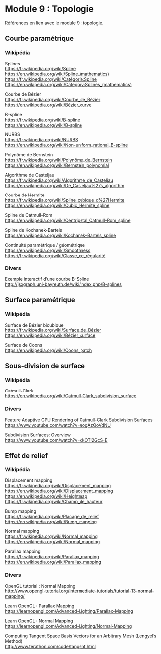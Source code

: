 # Module 9 : Topologie

Références en lien avec le module 9 : topologie.

## Courbe paramétrique

### Wikipédia

Splines  
https://fr.wikipedia.org/wiki/Spline  
https://en.wikipedia.org/wiki/Spline_(mathematics)  
https://fr.wikipedia.org/wiki/Catégorie:Spline  
https://en.wikipedia.org/wiki/Category:Splines_(mathematics)

Courbe de Bézier  
https://fr.wikipedia.org/wiki/Courbe_de_Bézier  
https://en.wikipedia.org/wiki/Bézier_curve

B-spline  
https://fr.wikipedia.org/wiki/B-spline  
https://en.wikipedia.org/wiki/B-spline

NURBS  
https://fr.wikipedia.org/wiki/NURBS  
https://en.wikipedia.org/wiki/Non-uniform_rational_B-spline

Polynôme de Bernstein  
https://fr.wikipedia.org/wiki/Polynôme_de_Bernstein  
https://en.wikipedia.org/wiki/Bernstein_polynomial

Algorithme de Casteljau  
https://fr.wikipedia.org/wiki/Algorithme_de_Casteljau  
https://en.wikipedia.org/wiki/De_Casteljau%27s_algorithm

Courbe de Hermite  
https://fr.wikipedia.org/wiki/Spline_cubique_d%27Hermite  
https://en.wikipedia.org/wiki/Cubic_Hermite_spline

Spline de Catmull-Rom  
https://en.wikipedia.org/wiki/Centripetal_Catmull–Rom_spline

Spline de Kochanek-Bartels  
https://en.wikipedia.org/wiki/Kochanek–Bartels_spline

Continuité paramétrique / géométrique  
https://en.wikipedia.org/wiki/Smoothness
https://fr.wikipedia.org/wiki/Classe_de_régularité

### Divers

Exemple interactif d’une courbe B-Spline  
http://jsxgraph.uni-bayreuth.de/wiki/index.php/B-splines

## Surface paramétrique

### Wikipédia

Surface de Bézier bicubique  
https://fr.wikipedia.org/wiki/Surface_de_Bézier  
https://en.wikipedia.org/wiki/Bézier_surface

Surface de Coons  
https://en.wikipedia.org/wiki/Coons_patch

## Sous-division de surface

### Wikipédia

Catmull-Clark  
https://en.wikipedia.org/wiki/Catmull–Clark_subdivision_surface

### Divers

Feature Adaptive GPU Rendering of Catmull-Clark Subdivision Surfaces  
https://www.youtube.com/watch?v=uogAzQoVdNU

Subdivision Surfaces: Overview  
https://www.youtube.com/watch?v=ckOTl2GcS-E

## Effet de relief

### Wikipédia

Displacement mapping  
https://fr.wikipedia.org/wiki/Displacement_mapping  
https://en.wikipedia.org/wiki/Displacement_mapping  
https://en.wikipedia.org/wiki/Heightmap  
https://fr.wikipedia.org/wiki/Champ_de_hauteur

Bump mapping  
https://fr.wikipedia.org/wiki/Placage_de_relief  
https://en.wikipedia.org/wiki/Bump_mapping

Normal mapping  
https://fr.wikipedia.org/wiki/Normal_mapping  
https://en.wikipedia.org/wiki/Normal_mapping

Parallax mapping  
https://fr.wikipedia.org/wiki/Parallax_mapping  
https://en.wikipedia.org/wiki/Parallax_mapping

### Divers

OpenGL tutorial : Normal Mapping  
http://www.opengl-tutorial.org/intermediate-tutorials/tutorial-13-normal-mapping/

Learn OpenGL : Parallax Mapping  
https://learnopengl.com/Advanced-Lighting/Parallax-Mapping

Learn OpenGL : Normal Mapping  
https://learnopengl.com/Advanced-Lighting/Normal-Mapping

Computing Tangent Space Basis Vectors for an Arbitrary Mesh (Lengyel’s Method)  
http://www.terathon.com/code/tangent.html
